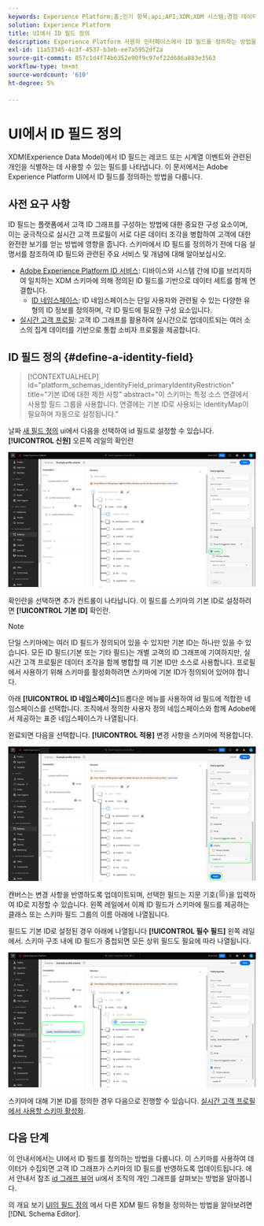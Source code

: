 ```yaml
---
keywords: Experience Platform;홈;인기 항목;api;API;XDM;XDM 시스템;경험 데이터 모델;데이터 모델;ui;작업 공간;ID;필드;
solution: Experience Platform
title: UI에서 ID 필드 정의
description: Experience Platform 사용자 인터페이스에서 ID 필드를 정의하는 방법을 알아봅니다.
exl-id: 11a53345-4c3f-4537-b3eb-ee7a5952df2a
source-git-commit: 857c1d4f74b6352e90f9c97ef22d686a883e3563
workflow-type: tm+mt
source-wordcount: '610'
ht-degree: 5%

---
```


# UI에서 ID 필드 정의

XDM(Experience Data Model)에서 ID 필드는 레코드 또는 시계열 이벤트와 관련된 개인을 식별하는 데 사용할 수 있는 필드를 나타냅니다. 이 문서에서는 Adobe Experience Platform UI에서 ID 필드를 정의하는 방법을 다룹니다.

## 사전 요구 사항

ID 필드는 플랫폼에서 고객 ID 그래프를 구성하는 방법에 대한 중요한 구성 요소이며, 이는 궁극적으로 실시간 고객 프로필이 서로 다른 데이터 조각을 병합하여 고객에 대한 완전한 보기를 얻는 방법에 영향을 줍니다. 스키마에서 ID 필드를 정의하기 전에 다음 설명서를 참조하여 ID 필드와 관련된 주요 서비스 및 개념에 대해 알아보십시오.

* [Adobe Experience Platform ID 서비스](../../../identity-service/home.md): 디바이스와 시스템 간에 ID를 브리지하여 일치하는 XDM 스키마에 의해 정의된 ID 필드를 기반으로 데이터 세트를 함께 연결합니다.
   * [ID 네임스페이스](../../../identity-service/namespaces.md): ID 네임스페이스는 단일 사용자와 관련될 수 있는 다양한 유형의 ID 정보를 정의하며, 각 ID 필드에 필요한 구성 요소입니다.
* [실시간 고객 프로필](../../../profile/home.md): 고객 ID 그래프를 활용하여 실시간으로 업데이트되는 여러 소스의 집계 데이터를 기반으로 통합 소비자 프로필을 제공합니다.

## ID 필드 정의 {#define-a-identity-field}

>[!CONTEXTUALHELP]
>id="platform_schemas_identityField_primaryIdentityRestriction"
>title="기본 ID에 대한 제한 사항"
>abstract="이 스키마는 특정 소스 연결에서 사용할 필드 그룹을 사용합니다. 연결에는 기본 ID로 사용되는 identityMap이 필요하며 자동으로 설정됩니다."

날짜 [새 필드 정의](./overview.md#define) ui에서 다음을 선택하여 id 필드로 설정할 수 있습니다. **[!UICONTROL 신원]** 오른쪽 레일의 확인란

![](../../images/ui/fields/special/identity.png)

확인란을 선택하면 추가 컨트롤이 나타납니다. 이 필드를 스키마의 기본 ID로 설정하려면 **[!UICONTROL 기본 ID]** 확인란.

>[!NOTE]
>
>단일 스키마에는 여러 ID 필드가 정의되어 있을 수 있지만 기본 ID는 하나만 있을 수 있습니다. 모든 ID 필드(기본 또는 기타 필드)는 개별 고객의 ID 그래프에 기여하지만, 실시간 고객 프로필은 데이터 조각을 함께 병합할 때 기본 ID만 소스로 사용합니다. 프로필에서 사용하기 위해 스키마를 활성화하려면 스키마에 기본 ID가 정의되어 있어야 합니다.

아래 **[!UICONTROL ID 네임스페이스]**&#x200B;드롭다운 메뉴를 사용하여 id 필드에 적합한 네임스페이스를 선택합니다. 조직에서 정의한 사용자 정의 네임스페이스와 함께 Adobe에서 제공하는 표준 네임스페이스가 나열됩니다.

완료되면 다음을 선택합니다. **[!UICONTROL 적용]** 변경 사항을 스키마에 적용합니다.

![](../../images/ui/fields/special/identity-config.png)

캔버스는 변경 사항을 반영하도록 업데이트되며, 선택한 필드는 지문 기호(![](../../images/ui/fields/special/identity-symbol.png))을 입력하여 ID로 지정할 수 있습니다. 왼쪽 레일에서 이제 ID 필드가 스키마에 필드를 제공하는 클래스 또는 스키마 필드 그룹의 이름 아래에 나열됩니다.

필드도 기본 ID로 설정된 경우 아래에 나열됩니다 **[!UICONTROL 필수 필드]** 왼쪽 레일에서. 스키마 구조 내에 ID 필드가 중첩되면 모든 상위 필드도 필요에 따라 나열됩니다.

![](../../images/ui/fields/special/identity-applied.png)

스키마에 대해 기본 ID를 정의한 경우 다음으로 진행할 수 있습니다. [실시간 고객 프로필에서 사용할 스키마 활성화](../resources/schemas.md#profile).

## 다음 단계

이 안내서에서는 UI에서 ID 필드를 정의하는 방법을 다룹니다. 이 스키마를 사용하여 데이터가 수집되면 고객 ID 그래프가 스키마의 ID 필드를 반영하도록 업데이트됩니다. 에서 안내서 참조 [id 그래프 뷰어](../../../identity-service/ui/identity-graph-viewer.md) ui에서 조직의 개인 그래프를 살펴보는 방법을 알아봅니다.

의 개요 보기 [UI의 필드 정의](./overview.md#special) 에서 다른 XDM 필드 유형을 정의하는 방법을 알아보려면 [!DNL Schema Editor].
